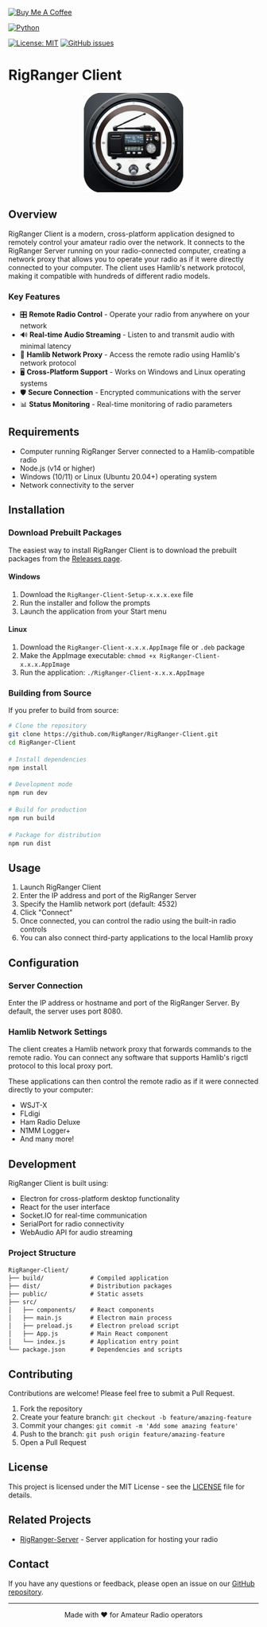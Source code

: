 [![Buy Me A Coffee](https://img.shields.io/badge/Buy%20Me%20A%20Coffee-Donate-brightgreen?logo=buymeacoffee)](https://www.buymeacoffee.com/armysarge)

[![Python](https://img.shields.io/badge/Python-3.8%2B-blue.svg)](https://www.python.org/)

[![License: MIT](https://img.shields.io/badge/License-MIT-blue.svg)](https://opensource.org/licenses/MIT)
[![GitHub issues](https://img.shields.io/github/issues/armysarge/rigranger-client)](https://github.com/armysarge/rigranger-client/issues)

# RigRanger Client

<div align="center">
  <img src="public/logo.webp" alt="RigRanger Client Logo" width="200">
</div>

## Overview

RigRanger Client is a modern, cross-platform application designed to remotely control your amateur radio over the network. It connects to the RigRanger Server running on your radio-connected computer, creating a network proxy that allows you to operate your radio as if it were directly connected to your computer. The client uses Hamlib's network protocol, making it compatible with hundreds of different radio models.

### Key Features

- 🎛️ **Remote Radio Control** - Operate your radio from anywhere on your network
- 🔊 **Real-time Audio Streaming** - Listen to and transmit audio with minimal latency
- 📡 **Hamlib Network Proxy** - Access the remote radio using Hamlib's network protocol
- 🖥️ **Cross-Platform Support** - Works on Windows and Linux operating systems
- 🛡️ **Secure Connection** - Encrypted communications with the server
- 📊 **Status Monitoring** - Real-time monitoring of radio parameters

## Requirements

- Computer running RigRanger Server connected to a Hamlib-compatible radio
- Node.js (v14 or higher)
- Windows (10/11) or Linux (Ubuntu 20.04+) operating system
- Network connectivity to the server

## Installation

### Download Prebuilt Packages

The easiest way to install RigRanger Client is to download the prebuilt packages from the [Releases page](https://github.com/RigRanger/RigRanger-Client/releases).

#### Windows

1. Download the `RigRanger-Client-Setup-x.x.x.exe` file
2. Run the installer and follow the prompts
3. Launch the application from your Start menu

#### Linux

1. Download the `RigRanger-Client-x.x.x.AppImage` file or `.deb` package
2. Make the AppImage executable: `chmod +x RigRanger-Client-x.x.x.AppImage`
3. Run the application: `./RigRanger-Client-x.x.x.AppImage`

### Building from Source

If you prefer to build from source:

```bash
# Clone the repository
git clone https://github.com/RigRanger/RigRanger-Client.git
cd RigRanger-Client

# Install dependencies
npm install

# Development mode
npm run dev

# Build for production
npm run build

# Package for distribution
npm run dist
```

## Usage

1. Launch RigRanger Client
2. Enter the IP address and port of the RigRanger Server
3. Specify the Hamlib network port (default: 4532)
4. Click "Connect"
5. Once connected, you can control the radio using the built-in radio controls
6. You can also connect third-party applications to the local Hamlib proxy

## Configuration

### Server Connection

Enter the IP address or hostname and port of the RigRanger Server. By default, the server uses port 8080.

### Hamlib Network Settings

The client creates a Hamlib network proxy that forwards commands to the remote radio. You can connect any software that supports Hamlib's rigctl protocol to this local proxy port.

These applications can then control the remote radio as if it were connected directly to your computer:

- WSJT-X
- FLdigi
- Ham Radio Deluxe
- N1MM Logger+
- And many more!

## Development

RigRanger Client is built using:

- Electron for cross-platform desktop functionality
- React for the user interface
- Socket.IO for real-time communication
- SerialPort for radio connectivity
- WebAudio API for audio streaming

### Project Structure

```
RigRanger-Client/
├── build/             # Compiled application
├── dist/              # Distribution packages
├── public/            # Static assets
├── src/
│   ├── components/    # React components
│   ├── main.js        # Electron main process
│   ├── preload.js     # Electron preload script
│   ├── App.js         # Main React component
│   └── index.js       # Application entry point
└── package.json       # Dependencies and scripts
```

## Contributing

Contributions are welcome! Please feel free to submit a Pull Request.

1. Fork the repository
2. Create your feature branch: `git checkout -b feature/amazing-feature`
3. Commit your changes: `git commit -m 'Add some amazing feature'`
4. Push to the branch: `git push origin feature/amazing-feature`
5. Open a Pull Request

## License

This project is licensed under the MIT License - see the [LICENSE](LICENSE) file for details.

## Related Projects

- [RigRanger-Server](https://github.com/RigRanger/RigRanger-Server) - Server application for hosting your radio

## Contact

If you have any questions or feedback, please open an issue on our [GitHub repository](https://github.com/RigRanger/RigRanger-Client/issues).

---

<div align="center">
  Made with ❤️ for Amateur Radio operators
</div>
